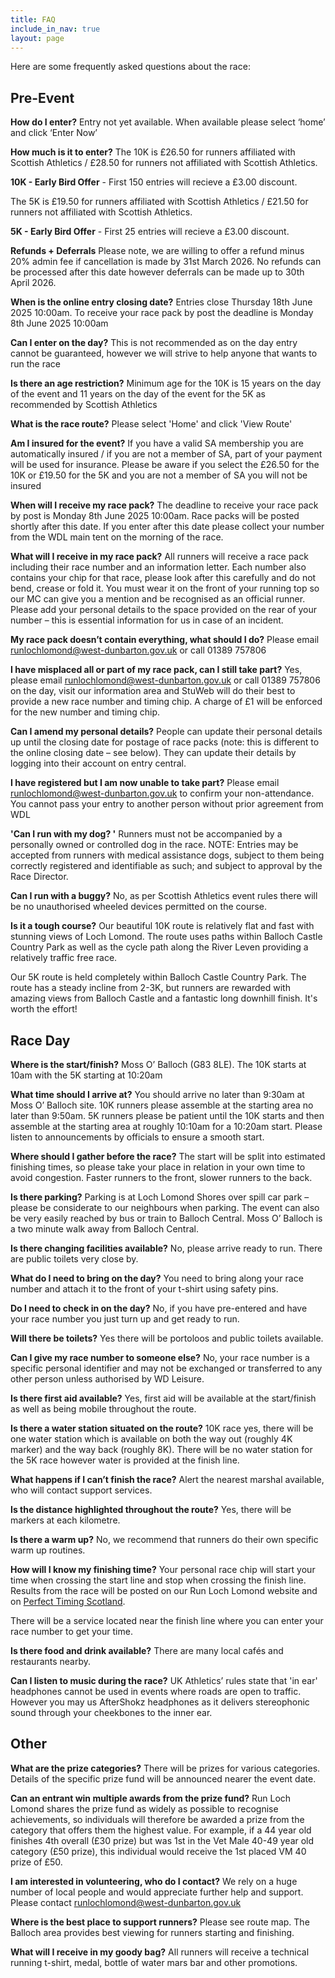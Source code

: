 ```yaml
---
title: FAQ
include_in_nav: true
layout: page
---
```


Here are some frequently asked questions about the race:

## Pre-Event

**How do I enter?**
Entry not yet available. When available please select ‘home’ and click ‘Enter Now’

**How much is it to enter?**
The 10K is £26.50 for runners affiliated with Scottish Athletics / £28.50 for runners not affiliated with Scottish Athletics. 

**10K - Early Bird Offer** - First 150 entries will recieve a £3.00 discount.

The 5K is £19.50 for runners affiliated with Scottish Athletics / £21.50 for runners not affiliated with Scottish Athletics.

**5K - Early Bird Offer** - First 25 entries will recieve a £3.00 discount.

**Refunds + Deferrals**
Please note, we are willing to offer a refund minus 20% admin fee if cancellation is made by 31st March 2026. No refunds can be processed after this date however deferrals can be made up to 30th April 2026.

**When is the online entry closing date?**
Entries close Thursday 18th June 2025 10:00am. To receive your race pack by post the deadline is Monday 8th June 2025 10:00am

**Can I enter on the day?**
This is not recommended as on the day entry cannot be guaranteed, however     we will strive to help anyone that wants to run the race

**Is there an age restriction?**
Minimum age for the 10K is 15 years on the day of the event and 11 years on the day of the event for the 5K as recommended by Scottish Athletics

**What is the race route?**
Please select 'Home' and click 'View Route'

**Am I insured for the event?**
If you have a valid SA membership you are automatically insured / if you are not a member of SA, part of your payment will be used for insurance. Please be aware if you select the £26.50 for the 10K or £19.50 for the 5K and you are not a member of SA you will not be insured

**When will I receive my race pack?**
The deadline to receive your race pack by post is Monday 8th June 2025 10:00am. Race packs will be posted shortly after this date. If you enter after this date please collect your number from the WDL main tent on the morning of the race.

**What will I receive in my race pack?**
All runners will receive a race pack including their race number and an information letter. Each number also contains your chip for that race, please look after this carefully and do not bend, crease or fold it. You must wear it on the front of your running top so our MC can give you a mention and be recognised as an official runner. Please add your personal details to the space provided on the rear of your number – this is essential information for us in case of an incident.

**My race pack doesn’t contain everything, what should I do?**
Please email runlochlomond@west-dunbarton.gov.uk or call 01389 757806

**I have misplaced all or part of my race pack, can I still take part?**
Yes, please email runlochlomond@west-dunbarton.gov.uk or call 01389 757806 on the day, visit our information area and StuWeb will do their best to provide a new race number and timing chip. A charge of £1 will be enforced for the new number and timing chip.

**Can I amend my personal details?**
People can update their personal details up until the closing date for postage of race packs (note: this is different to the online closing date – see    below). They can update their details by logging into their account on entry central.

**I have registered but I am now unable to take part?**
Please email runlochlomond@west-dunbarton.gov.uk to confirm your non-attendance. You cannot pass your entry to another person without prior agreement from WDL

**'Can I run with my dog? '**
Runners must not be accompanied by a personally owned or controlled dog in the race. NOTE: Entries may be accepted from runners with medical assistance dogs, subject to them being correctly registered and identifiable as such; and subject to approval by the Race Director.

**Can I run with a buggy?**
No, as per Scottish Athletics event rules there will be no unauthorised wheeled devices permitted on the course.

**Is it a tough course?**
Our beautiful 10K route is relatively flat and fast with stunning views of Loch Lomond. The route uses paths within Balloch Castle Country Park as well as the cycle path along the River Leven providing a relatively traffic free race.

Our 5K route is held completely within Balloch Castle Country Park. The route has a steady incline from 2-3K, but runners are rewarded with amazing views from Balloch Castle and a fantastic long downhill finish. It's worth the effort!

## Race Day

**Where is the start/finish?**
Moss O’ Balloch (G83 8LE). The 10K starts at 10am with the 5K starting at 10:20am

**What time should I arrive at?**
You should arrive no later than 9:30am at Moss O’ Balloch site. 10K runners please assemble at the starting area no later than 9:50am. 5K runners please be patient until the 10K starts and then assemble at the starting area at roughly 10:10am for a 10:20am start. Please listen to announcements by officials to ensure a smooth start.

**Where should I gather before the race?**
The start will be split into estimated finishing times, so please take your place in relation in your own time to avoid congestion. Faster runners to the front, slower runners to the back.

**Is there parking?**
Parking is at Loch Lomond Shores over spill car park – please be considerate to our neighbours when parking. The event can also be very easily reached by bus or train to Balloch Central. Moss O’ Balloch is a two minute walk away from Balloch Central.

**Is there changing facilities available?**
No, please arrive ready to run. There are public toilets very close by.

**What do I need to bring on the day?**
You need to bring along your race number and attach it to the front of your t-shirt using safety pins.

**Do I need to check in on the day?**
No, if you have pre-entered and have your race number you just turn up and get ready to run.

**Will there be toilets?**
Yes there will be portoloos and public toilets available.

**Can I give my race number to someone else?**
No, your race number is a specific personal identifier and may not be exchanged or transferred to any other person unless authorised by WD Leisure.

**Is there first aid available?**
Yes, first aid will be available at the start/finish as well as being mobile throughout the route.

**Is there a water station situated on the route?**
10K race yes, there will be one water station which is available on both the way out (roughly 4K marker) and the way back (roughly 8K). There will be no water station for the 5K race however water is provided at the finish line.

**What happens if I can’t finish the race?**
Alert the nearest marshal available, who will contact support services.

**Is the distance highlighted throughout the route?**
Yes, there will be markers at each kilometre.

**Is there a warm up?**
No, we recommend that runners do their own specific warm up routines.

**How will I know my finishing time?**
Your personal race chip will start your time when crossing the start line and stop when crossing the finish line. Results from the race will be posted on    our Run Loch Lomond website and on [Perfect Timing Scotland](http://perfecttimingscotland.co.uk/results/).

There will be a service located near the finish line where you can enter your race number to get your time.

**Is there food and drink available?**
There are many local cafés and restaurants nearby.

**Can I listen to music during the race?**
UK Athletics’ rules state that 'in ear' headphones cannot be used in events where roads are open to traffic. However you may us AfterShokz headphones as it delivers stereophonic sound through your cheekbones to the inner ear.

## Other

**What are the prize categories?**
There will be prizes for various categories. Details of the specific prize fund will be announced nearer the event date.

**Can an entrant win multiple awards from the prize fund?**
Run Loch Lomond shares the prize fund as widely as possible to recognise achievements, so individuals will therefore be awarded a prize from the category that offers them the highest value. For example, if a 44 year old finishes 4th overall (£30 prize) but was 1st in the Vet Male 40-49 year old category (£50 prize), this individual would receive the 1st placed VM 40 prize of £50.

**I am interested in volunteering, who do I contact?**
We rely on a huge number of local people and would appreciate further help and support. Please contact runlochlomond@west-dunbarton.gov.uk

**Where is the best place to support runners?**
Please see route map. The Balloch area provides best viewing for runners starting and finishing.

**What will I receive in my goody bag?**
All runners will receive a technical running t-shirt, medal, bottle of water mars bar and other promotions.
